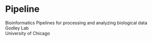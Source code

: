# Pipeline

Bioinformatics Pipelines for processing and analyzing biological data <br />
Godley Lab <br />
University of Chicago <br />
